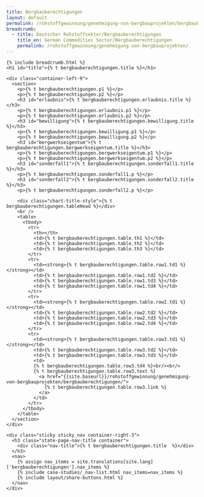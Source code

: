 ```yaml
---
title: Bergbauberechtigungen
layout: default
permalink: /rohstoffgewinnung/genehmigung-von-bergbauprojekten/bergbauberechtigungen/
breadcrumb:
  - title: Deutscher Rohstoffsektor/Bergbauberechtigungen
    title_en: German Commodities Sector/Bergbauberechtigungen
    permalink: /rohstoffgewinnung/genehmigung-von-bergbauprojekten/
---
```


<link rel="stylesheet" type="text/css" href="{{ site.baseurl_root }}/css/slick-theme.css"/>
<link rel="stylesheet" type="text/css" href="//cdn.jsdelivr.net/jquery.slick/1.6.0/slick.css"/>

<main class="container-page-wrapper layout-state-pages">
  <section class="container" style="position: relative;">

    {% include breadcrumb.html %}
    <h1 id="title">{% t bergbauberechtigungen.title %}</h1>

    <div class="container-left-9">
      <section>
        <p>{% t bergbauberechtigungen.p1 %}</p>
        <p>{% t bergbauberechtigungen.p2 %}</p>
        <h3 id="erlaubnis">{% t bergbauberechtigungen.erlaubnis.title %}</h3>
        <p>{% t bergbauberechtigungen.erlaubnis.p1 %}</p>
        <p>{% t bergbauberechtigungen.erlaubnis.p2 %}</p>
        <h3 id="bewilligung">{% t bergbauberechtigungen.bewilligung.title %}</h3>
        <p>{% t bergbauberechtigungen.bewilligung.p1 %}</p>
        <p>{% t bergbauberechtigungen.bewilligung.p2 %}</p>
        <h3 id="bergwerkseigentum">{% t bergbauberechtigungen.bergwerkseigentum.title %}</h3>
        <p>{% t bergbauberechtigungen.bergwerkseigentum.p1 %}</p>
        <p>{% t bergbauberechtigungen.bergwerkseigentum.p2 %}</p>
        <h3 id="sonderfall1">{% t bergbauberechtigungen.sonderfall1.title %}</h3>
        <p>{% t bergbauberechtigungen.sonderfall1.p %}</p>
        <h3 id="sonderfall2">{% t bergbauberechtigungen.sonderfall2.title %}</h3>
        <p>{% t bergbauberechtigungen.sonderfall2.p %}</p>

        <div class="chart-title-style">{% t bergbauberechtigungen.tableHead %}</div>
        <br />
        <table>
          <tbody>
            <tr>
              <th></th>
              <td>{% t bergbauberechtigungen.table.th1 %}</td>
              <td>{% t bergbauberechtigungen.table.th2 %}</td>
              <td>{% t bergbauberechtigungen.table.th3 %}</td>
            </tr>
            <tr>
              <td><strong>{% t bergbauberechtigungen.table.row1.td1 %}</strong></td>
              <td>{% t bergbauberechtigungen.table.row1.td2 %}</td>
              <td>{% t bergbauberechtigungen.table.row1.td3 %}</td>
              <td>{% t bergbauberechtigungen.table.row1.td4 %}</td>
            </tr>
            <tr>
              <td><strong>{% t bergbauberechtigungen.table.row2.td1 %}</strong></td>
              <td>{% t bergbauberechtigungen.table.row2.td2 %}</td>
              <td>{% t bergbauberechtigungen.table.row2.td3 %}</td>
              <td>{% t bergbauberechtigungen.table.row2.td4 %}</td>
            </tr>
            <tr>
              <td><strong>{% t bergbauberechtigungen.table.row3.td1 %}</strong></td>
              <td>{% t bergbauberechtigungen.table.row3.td2 %}</td>
              <td>{% t bergbauberechtigungen.table.row3.td3 %}</td>
              <td>
              {% t bergbauberechtigungen.table.row3.td4 %}<br/><br/>
              {% t bergbauberechtigungen.table.row3.text %}
                <a href="{{site.baseurl}}/rohstoffgewinnung/genehmigung-von-bergbauprojekten/bergbauberechtigungen/">
                  {% t bergbauberechtigungen.table.row3.link %}
                </a>
              </td>
            </tr>
          </tbody>
        </table>
      </section>
    </div>

    <div class="sticky sticky_nav container-right-3">
      <h3 class="state-page-nav-title container">
        <div class="nav-title">{% t bergbauberechtigungen.title  %}</div>
      </h3>
      <nav>
        {% assign nav_items = site.translations[site.lang]['bergbauberechtigungen'].nav_items %}
        {% include case-studies/_nav-list.html nav_items=nav_items %}
        {% include layout/share-buttons.html %}
      </nav>
    </div>
  </section>
</main>

<script src="https://ajax.googleapis.com/ajax/libs/jquery/1.12.4/jquery.min.js"></script>
<script type="text/javascript" src="//cdn.jsdelivr.net/jquery.slick/1.6.0/slick.min.js"></script>
<script type="text/javascript" src="{{ site.baseurl_root }}/js/lib/static.min.js" charset="utf-8"></script>

<script type="text/javascript">
    $(document).ready(function(){
      $('.fakten_salze').slick({
        dots: true,
        speed: 500
      });
    });
</script>
